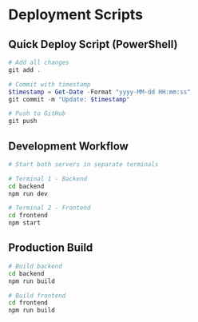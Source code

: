 # Deployment Scripts

## Quick Deploy Script (PowerShell)

```powershell
# Add all changes
git add .

# Commit with timestamp
$timestamp = Get-Date -Format "yyyy-MM-dd HH:mm:ss"
git commit -m "Update: $timestamp"

# Push to GitHub
git push
```

## Development Workflow

```bash
# Start both servers in separate terminals

# Terminal 1 - Backend
cd backend
npm run dev

# Terminal 2 - Frontend  
cd frontend
npm start
```

## Production Build

```bash
# Build backend
cd backend
npm run build

# Build frontend
cd frontend
npm run build
```
